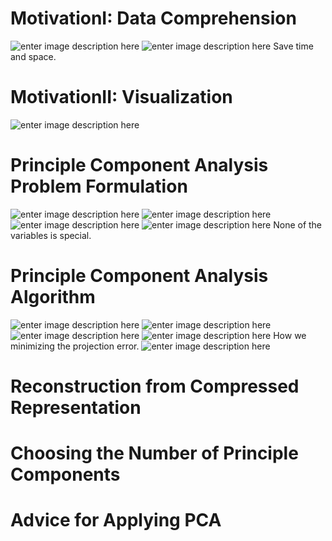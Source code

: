 # MotivationI: Data Comprehension
![enter image description here](https://lh3.googleusercontent.com/G8egsXADIKNmdPAD2STX35ltcA9wAOTeTTUXWYx6UWHO9FAXXbuTRePFNJ3H80-16wV8pqsMOxkW)
![enter image description here](https://lh3.googleusercontent.com/R3-eAOBcc8WhYkV1ZkVgtReiB-nkD93o2wqJrEvw7dhKEf-YcxhfKAMPa_NRq1_GmolKNQ7o7Icv)
Save time and space.

# MotivationII: Visualization

![enter image description here](https://lh3.googleusercontent.com/9LYrJT1R87Cor2zsNXNbTC_q8SCTGTtDnbWhhUVHo4vp5tff_wMPva-udECInuWM9Bv8rWA96n8v)

# Principle Component Analysis Problem Formulation

![enter image description here](https://lh3.googleusercontent.com/YmmManDvFGLCivdCuXKcBOGpPrIU49dtIgGK9RXZgqFgk_0zjv0T99eHx0uRj1xCI74cPrYf6Ese)
![enter image description here](https://lh3.googleusercontent.com/6iE65XVSMRm_0r2GnOZen5Wy2OE98idgwu_dY8YIqUEy5wduJ0n_HtMQIl5ewU1L-LH3YvSoeft9)
![enter image description here](https://lh3.googleusercontent.com/nLTL232bb0Ae3kiEjLh75-sGlAUvebUFzPRgnAkF_ovV6sbQBFsElDB51GJH2d2uQKvkLdmwBOti)
![enter image description here](https://lh3.googleusercontent.com/Ma2yYnF_22EZHsTDX0x8jUGbU9YuYB2dRbe7rvTKohSBPo2EpV5YTqIXwkzBNu0QSNZdtMJpqN0e)
None of the variables is special.

# Principle Component Analysis Algorithm

![enter image description here](https://lh3.googleusercontent.com/MqCRSVzbxapyBkeO0G3IjIzNlS7bTDrYBNHhHKlUSVtfVy8GoHv2CvMV3rJd-f3egcq1Cny9-mig)
![enter image description here](https://lh3.googleusercontent.com/KL3jZNIBAGUKqf8PpZTZmPEJ4B2184pmHvC8cPPjiGut0KEJDuFB1qCfGHCASL1CK2WoT8rfeCbu)
![enter image description here](https://lh3.googleusercontent.com/-v_gFRMB3vaHYWrYu91NsadHvVHq_0Kj8-oO20VqSQ-KdgpeTjAFPaagctZOAZn3Ng3gexLVyuDS)
![enter image description here](https://lh3.googleusercontent.com/wTr5oq8XRMTxo_4ayHgn4FiVl-Um5zSzSn5oc02TsNiorl67BOqRKtpdzyYbtsg8SjMKLOOngWhd)
How we minimizing the projection error.
![enter image description here](https://lh3.googleusercontent.com/nuJFGs-01FZf7CKgOgJ8LOSsZ0POizBaE5zcfEfznyhLPwk_FQ5DszWYczC1YPXnDXGkDIpeKzpQ)

# Reconstruction from Compressed Representation



# Choosing the Number of Principle Components



# Advice for Applying PCA



<!--stackedit_data:
eyJoaXN0b3J5IjpbLTc0NjA2NzU5NSwxNTc5NDkwNjMwLC0xMD
gwODkwMjcyLDc3ODUyMTI3MiwtNjU0NzQ4OTc1LC01NjkwNTgw
NTFdfQ==
-->